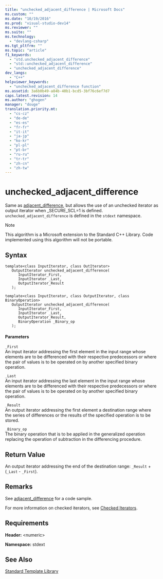 ```yaml
---
title: "unchecked_adjacent_difference | Microsoft Docs"
ms.custom: ""
ms.date: "10/19/2016"
ms.prod: "visual-studio-dev14"
ms.reviewer: ""
ms.suite: ""
ms.technology: 
  - "devlang-csharp"
ms.tgt_pltfrm: ""
ms.topic: "article"
f1_keywords: 
  - "std.unchecked_adjacent_difference"
  - "std::unchecked_adjacent_difference"
  - "unchecked_adjacent_difference"
dev_langs: 
  - "C++"
helpviewer_keywords: 
  - "unchecked_adjacent_difference function"
ms.assetid: 3a6b0b49-a84b-40b1-bcd5-3bf76c6ef7d7
caps.latest.revision: 14
ms.author: "ghogen"
manager: "douge"
translation.priority.mt: 
  - "cs-cz"
  - "de-de"
  - "es-es"
  - "fr-fr"
  - "it-it"
  - "ja-jp"
  - "ko-kr"
  - "pl-pl"
  - "pt-br"
  - "ru-ru"
  - "tr-tr"
  - "zh-cn"
  - "zh-tw"
---
```

# unchecked_adjacent_difference
Same as [adjacent_difference](../Topic/adjacent_difference.md), but allows the use of an unchecked iterator as output iterator when _SECURE_SCL=1 is defined.  `unchecked_adjacent_difference` is defined in the `stdext` namespace.  
  
> [!NOTE]
>  This algorithm is a Microsoft extension to the Standard C++ Library. Code implemented using this algorithm will not be portable.  
  
## Syntax  
  
```  
template<class InputIterator, class OutIterator>  
   OutputIterator unchecked_adjacent_difference(  
      InputIterator_First,  
      InputIterator _Last,  
      OutputIterator_Result   
   );  
  
template<class InputIterator, class OutputIterator, class BinaryOperation>  
   OutputIterator unchecked_adjacent_difference(  
      InputIterator_First,  
      InputIterator _Last,  
      OutputIterator_Result,   
      BinaryOperation _Binary_op  
   );  
```  
  
#### Parameters  
 `_First`  
 An input iterator addressing the first element in the input range whose elements are to be differenced with their respective predecessors or where the pair of values is to be operated on by another specified binary operation.  
  
 `_Last`  
 An input iterator addressing the last element in the input range whose elements are to be differenced with their respective predecessors or where the pair of values is to be operated on by another specified binary operation.  
  
 `_Result`  
 An output iterator addressing the first element a destination range where the series of differences or the results of the specified operation is to be stored.  
  
 `_Binary_op`  
 The binary operation that is to be applied in the generalized operation replacing the operation of subtraction in the differencing procedure.  
  
## Return Value  
 An output iterator addressing the end of the destination range: `_Result` + (`_Last` - `_First`).  
  
## Remarks  
 See [adjacent_difference](../Topic/adjacent_difference.md) for a code sample.  
  
 For more information on checked iterators, see [Checked Iterators](../Topic/Checked%20Iterators.md).  
  
## Requirements  
 **Header:** \<numeric>  
  
 **Namespace:** stdext  
  
## See Also  
 [Standard Template Library](../misc/standard-template-library.md)